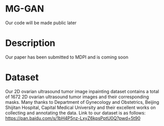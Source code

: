 # MG-GAN
Our code will be made public later


# Description
Our paper has been submitted to MDPI and is coming soon

# Dataset
Our 2D ovarian ultrasound tumor image inpainting dataset contains a total of 1672 2D ovarian ultrasound tumor images and their corresponding masks. Many thanks to Department of Gynecology and Obstetrics, Beijing Shijitan Hospital, Capital Medical University and their excellent works on collecting and annotating the data.
Link to our dataset is as follows: https://pan.baidu.com/s/1bH4P5nz-LxyZ6kpsPptU0Q?pwd=5t90 


